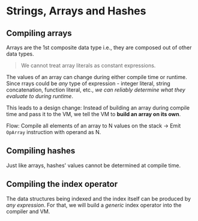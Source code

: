 # Strings, Arrays and Hashes

## Compiling arrays

Arrays are the 1st composite data type i.e., they are composed out of other data types.

> We cannot treat array literals as constant expressions.

The values of an array can change during either compile time or runtime. Since rrays could be _any_ type of expression - integer literal, string concatenation, function literal, etc., _we can reliably determine what they evaluate to during runtime_.

This leads to a design change: Instead of building an array during compile time and pass it to the VM, we tell the VM to **build an array on its own**.

Flow: Compile all elements of an array to N values on the stack -> Emit `OpArray` instruction with operand as N.

## Compiling hashes

Just like arrays, hashes' values cannot be determined at compile time.

## Compiling the index operator

The data structures being indexed and the index itself can be produced by _any expression_. For that, we will build a _generic_ index operator into the compiler and VM.
